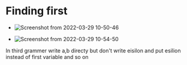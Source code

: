 # Finding first

- ![Screenshot from 2022-03-29 10-50-46](https://user-images.githubusercontent.com/89020930/160539093-cd128298-b352-40e4-b1d8-9b18a5bbabb6.png)

- ![Screenshot from 2022-03-29 10-54-50](https://user-images.githubusercontent.com/89020930/160539360-91d6e1a3-ceac-4917-b504-2d097eec4c83.png)

In third grammer write a,b directy but don't write eisilon and put esilion instead of first variable and so on 
